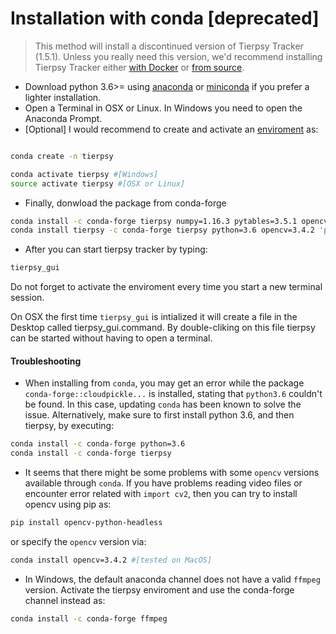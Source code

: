 # Installation with conda [deprecated]

> This method will install a discontinued version of Tierpsy Tracker (1.5.1).
> Unless you really need this version, we'd recommend installing Tierpsy Tracker
> either [with Docker](INSTALLATION_DOCKER.md) or [from source](INSTALLATION_SOURCE.md).

- Download python 3.6>= using [anaconda](https://www.anaconda.com/download/) or [miniconda](https://conda.io/miniconda.html) if you prefer a lighter installation.
- Open a Terminal in OSX or Linux. In Windows you need to open the Anaconda Prompt.
- [Optional] I would recommend to create and activate an [enviroment](https://conda.io/docs/user-guide/tasks/manage-environments.html) as:

```bash

conda create -n tierpsy

conda activate tierpsy #[Windows]
source activate tierpsy #[OSX or Linux]
```
- Finally, donwload the package from conda-forge
```bash
conda install -c conda-forge tierpsy numpy=1.16.3 pytables=3.5.1 opencv=3.4.8 pandas=0.24.2 #[Windows]
conda install tierpsy -c conda-forge tierpsy python=3.6 opencv=3.4.2 'pandas<1.0' #[OSX]
```
- After you can start tierpsy tracker by typing:
```bash
tierpsy_gui
```
Do not forget to activate the enviroment every time you start a new terminal session.

On OSX the first time `tierpsy_gui` is intialized it will create a file in the Desktop called tierpsy_gui.command. By double-cliking on this file tierpsy can be started without having to open a terminal.

#### Troubleshooting
- When installing from `conda`, you may get an error while the package `conda-forge::cloudpickle...` is installed, stating that `python3.6` couldn't be found. In this case, updating `conda` has been known to solve the issue. Alternatively, make sure to first install python 3.6, and then tierpsy, by executing:
```bash
conda install -c conda-forge python=3.6
conda install -c conda-forge tierpsy
```
- It seems that there might be some problems with some `opencv` versions available through `conda`. If you have problems reading video files or encounter error related with `import cv2`, then you can try to install opencv using pip as:
```bash
pip install opencv-python-headless
```
or specify the `opencv` version via:
```bash
conda install opencv=3.4.2 #[tested on MacOS]
```
- In Windows, the default anaconda channel does not have a valid `ffmpeg` version. Activate the tierpsy enviroment and use the conda-forge channel instead as:
```bash
conda install -c conda-forge ffmpeg
```